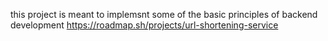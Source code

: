 this project is meant to implemsnt some of the basic principles of backend development
https://roadmap.sh/projects/url-shortening-service
